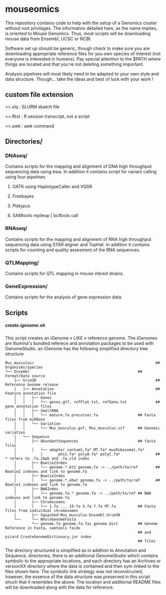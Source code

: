 mouseomics
==========

This repository contains code to help with the setup of a Genomics cluster without
 root privilages.  The information detailed here, as the name implies, is oriented
 to Mouse Genomics.  Thus, most scripts will be downloading mouse data from 
 Ensembl, UCSC or NCBI.

Software set up should be generic, though check to make sure you are downloading
  appropriate reference files for you own species of interest (not everyone is 
  interested in humans).  Pay special attention to the $PATH where things are
  located and that you're not deleting something important.

Analysis pipelines will most likely need to be adapted to your own style and 
  data structure. Though... take the ideas and best of luck with your work !

custom file extension
---
<>.slq  : SLURM sbatch file

<>.Rtxt : R session transcript, not a script

<>.awk  : awk command



Directories/
---

### DNAseq/

Contains scripts for the mapping and alignment of DNA high throughput sequencing
data using bwa.  In addition it contains script for variant calling using
four pipelines

1) GATK using HaplotypeCaller and VQSR

2) Freebayes

3) Platypus

4) SAMtools mpileup | bcftools call

### RNAseq/

Contains scripts for the mapping and alignment of RNA  high throughput sequencing
data using STAR aligner and TopHat.  In addition it contains scripts for counting
and quality assesment of the RNA sequences.

### QTLMapping/

Contains scripts for QTL mapping in mouse inbred strains.

### GeneExpression/

Contains scripts for the analysis of gene expression data.

## Scripts

##### create.igenome.sh

  This script creates an iGenome « LIKE » reference genome.  The iGenomes are Illumina's bundled referece and annotation packages to be used with GenomeStudio.  an iGenome has the following simplified directory tree structure
  
    Mus_musculus/                                                       ## Organisms/species
    └── Ensembl                                                 ## Format/Data source
        ├── Grcm38                                                      ## Reference Genome release
        │   ├── Annotation                                              ## Feature annotation file
        │   │   ├── Genes
        │   │   │   └── genes.gtf, refFlat.txt, refGene.txt             ## gene annotation files
        │   │   ├── SmallRNA
        │   │   │   └── mature.fa precursor.fa                  ## Fasta files from miRBase
        │   │   └── Variation
        │   │       └── Mus_musculus.gvf, Mus_musculus.vcf      ## Genomic variation
        │   └── Sequence
        │       ├── AbundantSequences                           ## fasta files
        │       │   └── adapter_contam1.fa* MT.fa* musRibosomal.fa*
        |           |       phix.fa* polyA.fa* polyC.fa*                ## * refers to .fa.2bpb and .fa.vld index
        │       ├── Bowtie2Index
        │       │   └── genome.*.bt2 genome.fa -> ../path/to/ref        ## Bowtie2 indexes and link to genome.fa
        │       ├── BowtieIndex
        │       │   └── genome.*.ebwt genome.fa -> ../path/to/ref       ## Bowtie1 indexes and link to genome.fa
        │       ├── BWAIndex
        │       │   └── genome.fa.* genome.fa -> ../path/to/ref ## BWA indexes and link to genome.fa
        │       ├── Chromosomes
        │       │   └── 1.fa ... 19.fa X.fa Y.fa MT.fa          ## Fasta files from individual chromosomes
        │       ├── Squashed-Mus_musculus-Ensembl-Grcm38
        └──     └── WholeGenomeFasta
                └── genome.fa genome.fa.fai genome.dict         ## Genome Reference in Fasta, samtools faidx
                                                                ## and picard CreateGenomeDictionary.jar index
                                                                ## files
   
   The directory structured is simplified as in addition to Annotation and Sequence, directories, there is an additional GenomeStudio which contains symbolic to the appropriate locations, and each directory has an Archives or versionXX directory where the data is contained and then sym-linked to the files shown here.  The symbolic link strategy was not reconstructed, however, the essence of the data structure was preserved in this script shuch that it resembles the above.
The location and additional README files will be downloaded along with the data for reference.
